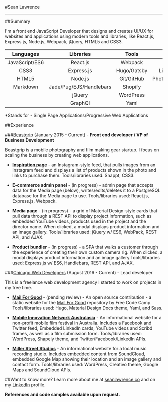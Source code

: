 #Sean Lawrence
____

##Summary

I'm a front end JavaScript Developer that designs and creates UI/UX for websites and applications using modern tools and libraries, like React.js, Express.js, Node.js, Webpack, jQuery, HTML5 and CSS3. 

| Languages | Libraries | Tools | Misc. |
|:-----------:|:-----------:|:-------:|:-------:|
|JavaScript/ES6|React.js| Webpack | SPA/PWA*|
|CSS3|Express.js|Hugo/Gatsby|Linux/Mac/Windows|
|HTML5|Node.js|Git/GitHub|Photoshop/GIMP/Moqups|
|Markdown|Jade/Pug/EJS/Handlebars|Shopify|Figma/Inkscape|
|             | jQuery |WordPress|REST APIs
||GraphQl|Yaml|AJAX

*Stands for - Single Page Applications/Progressive Web Applications

##Experience

###[Beastgrip](https://beastgrip.com)
(January 2015 - Current) - **Front end developer / VP of Business Development** 

Beastgrip is a mobile photography and film making gear startup. I focus on scaling the business by creating web applications.

* [**Inspiration page**](https://beastgrip.com/pages/inspiration) - an Instagram-style feed, that pulls images from an Instagram feed and displays a list of products shown in the photo and links to purchase them. Tools/libraries used: Snappt, CSS3.

* **E-commerce admin panel** - (in progress) - admin page that accepts data for the Media page (below), writes/edits/deletes it to a PostgreSQL database for the Media page to use. Tools/libraries used: React.js, Express.js, Webpack.

* **Media page** - (in progress) - a grid of Material Design-style cards that pull data through a REST API to display project information, such as embedded YouTube videos, products used in the project and the director name. When clicked, a modal displays product information and an image gallery. Tools/libraries used: jQuery w/ ES6, WebPack, REST API, and AJAX.

* **Product bundler** - (in progress) - a SPA that walks a customer through the experience of creating their own custom camera rig. When clicked, a modal displays product information and an image gallery.Tools/libraries used: Express.js w/ ES6, Handlebars, REST API, and AJAX.

###[Chicago Web Developers](https://chicagowebdevelopers.co)
(August 2016 - Current) - Lead developer

This is a freelance web development agency I started to work on projects in my free time.

* [**Mail For Good**](https:mail-for-good.netlify.com) - (pending review) - An open source contribution - a static website for the [Mail For Good](https:github.com/freecodecamp/mail-for-good) repository by Free Code Camp. Tools/libraries used: Hugo, Material Design Docs theme, Yaml, and Sass.

* [**Mobile Innovation Network Australasia**](http://mina.pro) - An informational website for a non-profit mobile film festival in Australia. Includes a Facebook and Twitter feed, Embedded LinkedIn cards, YouTube videos and Scribd frames, as well as a film submission form. Tools/libraries used: WordPress, Shapely theme, and Twitter/Facebook/LinkedIn APIs.

* [**Miller Street Studios**](http:millerstreetstudios.com) - An informational website for a local music recording studio. Includes embedded content from SoundCloud, embedded Google Map showing their location and an image gallery and contact form. Tools/libraries used: WordPress, Creativo theme, Google Maps and SoundCloud APIs.

##Want to know more?
Learn more about me at [seanlawrence.co](https://seanlawrence.co) and on my [LinkedIn](https://www.linkedin.com/in/sean-lawrence-21792799/) profile.

**References and code samples available upon request.**

